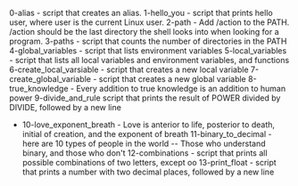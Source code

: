 0-alias - script that creates an alias.
1-hello_you - script that prints hello user, where user is the current Linux user.
2-path - Add /action to the PATH. /action should be the last directory the shell looks into when looking for a program.
3-paths - script that counts the number of directories in the PATH
4-global_variables - script that lists environment variables
5-local_variables - script that lists all local variables and environment variables, and functions
6-create_local_varsiable - script that creates a new local variable
7-create_global_variable - script that creates a new global variable
8-true_knowledge - Every addition to true knowledge is an addition to human power
9-divide_and_rule script that prints the result of POWER divided by DIVIDE, followed by a new line
- 10-love_exponent_breath - Love is anterior to life, posterior to death, initial of creation, and the exponent of breath
11-binary_to_decimal - here are 10 types of people in the world -- Those who understand binary, and those who don't
12-combinations - script that prints all possible combinations of two letters, except oo
13-print_float - script that prints a number with two decimal places, followed by a new line


